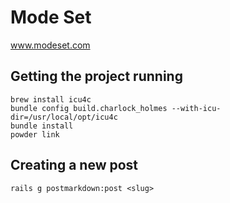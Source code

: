 # Mode Set

www.modeset.com

## Getting the project running
```
brew install icu4c
bundle config build.charlock_holmes --with-icu-dir=/usr/local/opt/icu4c
bundle install
powder link
```

## Creating a new post
```
rails g postmarkdown:post <slug>
```
